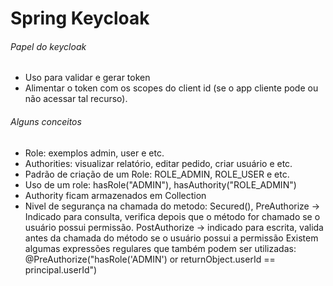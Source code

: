 # Spring Keycloak

###### Papel do keycloak
- Uso para validar e gerar token
- Alimentar o token com os scopes do client id (se o app cliente pode ou não acessar tal recurso).

###### Alguns conceitos
- Role: exemplos admin, user e etc.
- Authorities: visualizar relatório, editar pedido, criar usuário e etc.
- Padrão de criação de um Role: ROLE_ADMIN, ROLE_USER e etc.
- Uso de um role: hasRole("ADMIN"), hasAuthority("ROLE_ADMIN")
- Authority ficam armazenados em Collection<GrantedAuthority>
- Nivel de segurança na chamada do metodo: 
  Secured(), 
  PreAuthorize -> Indicado para consulta, verifica depois que o método for chamado se o usuário possui permissão.
  PostAuthorize -> indicado para escrita, valida antes da chamada do método se o usuário possui a permissão
  Existem algumas expressões regulares que também podem ser utilizadas: @PreAuthorize("hasRole('ADMIN') or returnObject.userId == principal.userId")
